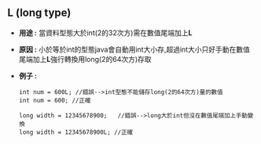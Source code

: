 ## L (long type)

-   **用途 :** 當資料型態大於int(2的32次方)需在數值尾端加上**L**

-   **原因 :** 小於等於int的型態java會自動用int大小存,超過int大小只好手動在數值尾端加上**L**強行轉換用long(2的64次方)存取

-   **例子 :**

    ```
    int num = 600L; //錯誤-->int型態不能儲存long(2的64次方)量的數值
    int num = 600; //正確
    
    long width = 12345678900;   //錯誤-->long大於int但沒在數值尾端加上手動變換
    long width = 12345678900L; //正確
    
    ```
